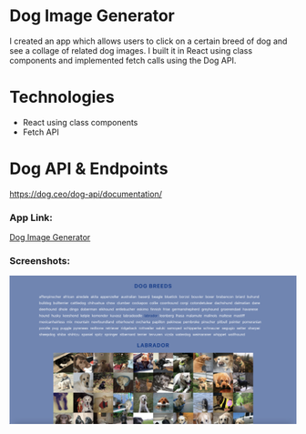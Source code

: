 # Dog Image Generator

I created an app which allows users to click on a certain breed of dog and see a collage of related dog images. I built it in React using class components and implemented fetch calls using the Dog API.

# Technologies

- React using class components
- Fetch API

# Dog API & Endpoints

https://dog.ceo/dog-api/documentation/

### App Link:
[Dog Image Generator](http://dog-image-generator.s3-website-us-west-2.amazonaws.com/)

### Screenshots:
![Screenshot](dog-image-generator-screenshot.png)
